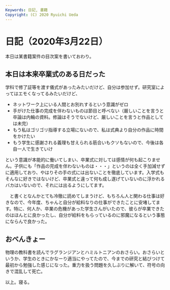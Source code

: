 ```yaml
---
Keywords: 日記, 書籍
Copyright: (C) 2020 Ryuichi Ueda
---
```


# 日記（2020年3月22日）

本日は某書籍案件の目次案を書いておわり。


## 本日は本来卒業式のある日だった

学科で修了証等を渡す儀式があったみたいだけど、自分は参加せず。研究室によってはエモくなってるみたいだけど、

* ネットワーク上にいる人間とお別れするという意識がゼロ
* 手がけた仕事の完成を伴わないものは節目と呼べない（厳しいことを言うと卒論は内輪の資料。修論はそうでないけど、厳しいことを言うと作品としては未完）
* もう私はゴリゴリ指導する立場にないので、私は式典より自分の作品に時間をかけたい
* もう学生に感謝される義理も甘えられる筋合いもクソもないので、今後は各自一人で生きていけ

という意識が本能的に働いてしまい、卒業式に対しては感情が何も起こりません。子供にも「作品の完成を伴わないものは・・・」というのは全く手加減せずに適用しており、やはりその手の式には出ないことを徹底しています。入学式もそんなに好きではないけど、卒業式と違って何も成し遂げていないのに浮かれるバカはいないので、それには出るようにしてます。

　と書くとなんかとても冷徹に読めてしまうけど、もちろん人と関わる仕事は好きなので、今年度、ちゃんと自分が給料なりの仕事ができたことに安堵してます。特に、何人か、卒業の危機があった学生さんがいたので、彼らが卒業できたのはほんとに良かったし、自分が給料をもらっているのに邪魔になるという事態にならんで良かった。


## おべんきょー

物理の教科書を読んでラグランジアンとハミルトニアンのおさらい。おさらいというか、学生のときにかなーり適当にやってたので、今までの研究と結びつけて最初から勉強した感じになった。重力を扱う問題を久しぶりに解いて、符号の向きで混乱して死亡。



以上。寝る。

